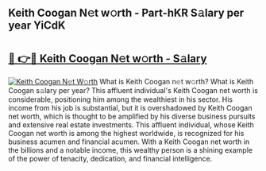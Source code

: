 ## Keith Coogan N𝚎t w𝚘rth - Part-hKR S𝚊lary per year YiCdK

# <h2><a href="http://gc20dni.nevu.top/?p=Keith+Coogan">🔗 👉🔴 Keith Coogan N𝚎t w𝚘rth - S𝚊lary</a></h2>

[![Keith Coogan N𝚎t W𝚘rth](https://i.imgur.com/Oavwk0R.jpeg)](http://gc20dni.nevu.top/?p=Keith+Coogan)
What is Keith Coogan n𝚎t w𝚘rth? What is Keith Coogan s𝚊lary per year?
This affluent individual's Keith Coogan net worth is considerable, positioning him among the wealthiest in his sector. His income from his job is substantial, but it is overshadowed by Keith Coogan net worth, which is thought to be amplified by his diverse business pursuits and extensive real estate investments. This affluent individual, whose Keith Coogan net worth is among the highest worldwide, is recognized for his business acumen and financial acumen. With a Keith Coogan net worth in the billions and a notable income, this wealthy person is a shining example of the power of tenacity, dedication, and financial intelligence.
